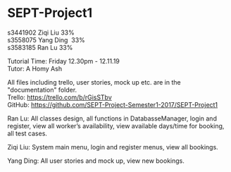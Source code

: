 # SEPT-Project1

s3441902 Ziqi Liu   33%<br />
s3558075 Yang Ding  33%<br />
s3583185 Ran Lu     33%<br />

Tutorial Time: Friday 12.30pm - 12.11.19 <br />
Tutor: A Homy Ash

All files including trello, user stories, mock up etc. are in the "documentation" folder.<br/>
Trello: https://trello.com/b/rGisSTbv <br/>
GitHub: https://github.com/SEPT-Project-Semester1-2017/SEPT-Project1 <br/>

Ran Lu: All classes design, all functions in DatabasseManager, login and register, view all worker’s availability, view available days/time for booking, all test cases.<br/>

Ziqi Liu: System main menu, login and register menus, view all bookings.<br/>

Yang Ding: All user stories and mock up, view new bookings.
